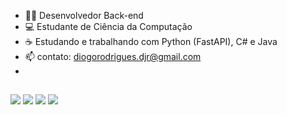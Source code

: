 - 👨‍💻 Desenvolvedor Back-end 
- 💻 Estudante de Ciência da Computação
- ☕ Estudando e trabalhando com Python (FastAPI), C# e Java 
- 📫 contato: diogorodrigues.djr@gmail.com
- 
##
<div> 
  <a href="https://instagram.com/diogodjr" target="_blank"><img src="https://img.shields.io/badge/-Instagram-%23E4405F?style=for-the-badge&logo=instagram&logoColor=white" target="_blank"></a>
 <a href="https://discord.com/channels/1034156393885863947/1034156393885863949" target="_blank"><img src="https://img.shields.io/badge/Discord-7289DA?style=for-the-badge&logo=discord&logoColor=white" target="_blank"></a> 
  <a href = "diogorodrigues.djr@gmail.com"><img src="https://img.shields.io/badge/Gmail-D14836?style=for-the-badge&logo=gmail&logoColor=white" target="_blank"></a>
  <a href="https://www.linkedin.com/in/diogorodrigues-2901/" target="_blank"><img src="https://img.shields.io/badge/-LinkedIn-%230077B5?style=for-the-badge&logo=linkedin&logoColor=white" target="_blank"></a> 
 
</div>
